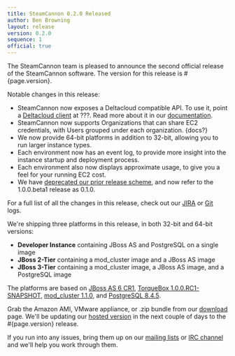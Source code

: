 ```yaml
---
title: SteamCannon 0.2.0 Released
author: Ben Browning
layout: release
version: 0.2.0
sequence: 1
official: true
---
```


The SteamCannon team is pleased to announce the second official release of
the SteamCannon software. The version for this release is #{page.version}. 

Notable changes in this release:

* SteamCannon now exposes a Deltacloud compatible API. To use it, point a 
  [Deltacloud client][dc_client] at ???. Read more about it in our [documentation][docs].
* SteamCannon now supports Organizations that can share EC2 credentials, 
  with Users grouped under each organization. {docs?}
* We now provide 64-bit platforms in addition to 32-bit, allowing you to 
  run larger instance types.
* Each environment now has an event log, to provide more insight into the 
  instance startup and deployment process.
* Each environment also now displays approximate usage, to give you a feel
  for your running EC2 cost.
* We have [deprecated our prior release scheme][version_scheme], and now 
  refer to the 1.0.0.beta1 release as 0.1.0.

For a full list of all the changes in this release,
check out our [JIRA][jira] or [Git][git] logs.

We're shipping three platforms in this release, in both 32-bit and 64-bit versions:

* **Developer Instance** containing JBoss AS and PostgreSQL on a single image
* **JBoss 2-Tier** containing a mod_cluster image and a JBoss AS image
* **JBoss 3-Tier** containing a mod_cluster image, a JBoss AS image, and a PostgreSQL image

The platforms are based on [JBoss AS 6 CR1][as6cr1], [TorqueBox 1.0.0.RC1-SNAPSHOT][torquebox],
[mod_cluster 1.1.0][mod_cluster], and [PostgreSQL 8.4.5][postgresql].


Grab the Amazon AMI, VMware appliance, or .zip bundle from our
[download](/download) page. We'll be updating our [hosted version](/try/)
in the next couple of days to the #{page.version} release.

If you run into any issues, bring them up on our [mailing
lists](/community/mailing_lists/) or [IRC channel](/community/) and
we'll help you work through them.


[as6cr1]: http://community.jboss.org/wiki/AS600CR1ReleaseNotes
[mod_cluster]: http://docs.jboss.org/mod_cluster/1.1.0/html/changelog.html
[postgresql]: http://www.postgresql.org/docs/8.4/static/release-8-4-5.html
[torquebox]: http://torquebox.org/
[dc_client]: http://deltacloud.org/download.html#deltacloud-client
[docs]: http://FILL-ME-IN.com
[version_scheme]: http://www.mail-archive.com/steamcannon-dev@steamcannon.org/msg00009.html
[jira]: #{release_for_version(page.version).urls.jira}
[git]: #{release_for_version(page.version).urls.github.log}

